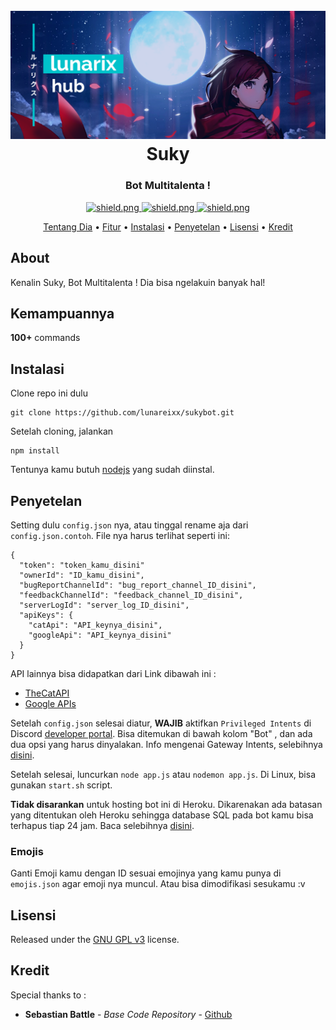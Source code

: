 <h1 align="center">
  <br>
  <a href="https://github.com/lunareixx/sukybot"><img src="./data/images/Suky_Title.png"></a>
  <br>
  Suky
  <br>
</h1>

<h3 align=center>Bot Multitalenta !</h3>


<div align=center>

  <a href="https://discord.gg/">
    <img src="https://discordapp.com/api/guilds/758694247133478982/widget.png?style=shield" alt="shield.png">
  </a>

  <a href="https://github.com/discordjs">
    <img src="https://img.shields.io/badge/discord.js-v12.3.1-blue.svg?logo=npm" alt="shield.png">
  </a>

  <a href="https://github.com/lunareixx/sukybot/blob/develop/LICENSE">
    <img src="https://img.shields.io/badge/license-GNU%20GPL%20v3-green" alt="shield.png">
  </a>

</div>

<p align="center">
  <a href="#about">Tentang Dia</a>
  •
  <a href="#kemampuannya">Fitur</a>
  •
  <a href="#instalasi">Instalasi</a>
  •
  <a href="#penyetelan">Penyetelan</a>
  •
  <a href="#lisensi">Lisensi</a>
  •
  <a href="#kredit">Kredit</a>
</p>

## About


Kenalin Suky, Bot Multitalenta ! Dia bisa ngelakuin banyak hal!


## Kemampuannya

**100+** commands 

## Instalasi

Clone repo ini dulu
```
git clone https://github.com/lunareixx/sukybot.git
```
Setelah cloning, jalankan
```
npm install
```
Tentunya kamu butuh [nodejs](https://nodejs.org/en/) yang sudah diinstal. 

## Penyetelan

Setting dulu `config.json` nya, atau tinggal rename aja dari `config.json.contoh`. File nya harus terlihat seperti ini:
```
{
  "token": "token_kamu_disini"
  "ownerId": "ID_kamu_disini",
  "bugReportChannelId": "bug_report_channel_ID_disini",
  "feedbackChannelId": "feedback_channel_ID_disini",
  "serverLogId": "server_log_ID_disini",
  "apiKeys": {
    "catApi": "API_keynya_disini",
    "googleApi": "API_keynya_disini"
  }
}
```
API lainnya bisa didapatkan dari Link dibawah ini :

  * [TheCatAPI](https://thecatapi.com/)
  * [Google APIs](https://console.developers.google.com/apis/)

Setelah `config.json` selesai diatur, **WAJIB** aktifkan `Privileged Intents` di Discord [developer portal](https://discordapp.com/developers/applications/). Bisa ditemukan di bawah kolom "Bot" , dan ada dua opsi yang harus dinyalakan. Info mengenai Gateway Intents, selebihnya [disini](https://discordjs.guide/popular-topics/intents.html#the-intents-bit-field-wrapper).

Setelah selesai, luncurkan `node app.js` atau `nodemon app.js`. Di Linux, bisa gunakan `start.sh` script.

**Tidak disarankan** untuk hosting bot ini di Heroku. Dikarenakan ada batasan yang ditentukan oleh Heroku sehingga database SQL pada bot kamu bisa terhapus tiap 24 jam. Baca selebihnya [disini](https://devcenter.heroku.com/articles/sqlite3).

### Emojis

Ganti Emoji kamu dengan ID sesuai emojinya yang kamu punya di `emojis.json` agar emoji nya muncul. Atau bisa dimodifikasi sesukamu :v

## Lisensi

Released under the [GNU GPL v3](https://www.gnu.org/licenses/gpl-3.0.en.html) license.

## Kredit

Special thanks to :
* **Sebastian Battle** - *Base Code Repository* - [Github](https://github.com/sabattle/calypsobot)
